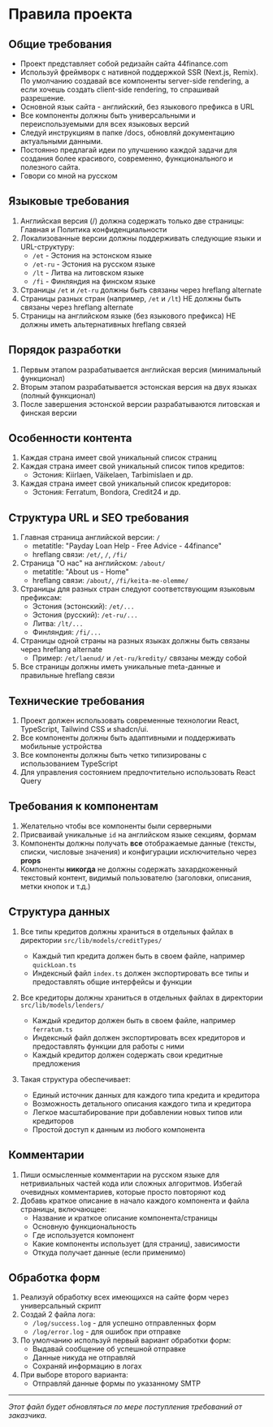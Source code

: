 
# Правила проекта

## Общие требования
- Проект представляет собой редизайн сайта 44finance.com
- Используй фреймворк с нативной поддержкой SSR (Next.js, Remix). По умолчанию создавай все компоненты server-side rendering, а если хочешь создать client-side rendering, то спрашивай разрешение.
- Основной язык сайта - английский, без языкового префикса в URL
- Все компоненты должны быть универсальными и переиспользуемыми для всех языковых версий
- Следуй инструкциям в папке /docs, обновляй документацию актуальными данными.
- Постоянно предлагай идеи по улучшению каждой задачи для создания более красивого, современно, функционального и полезного сайта.
- Говори со мной на русском

## Языковые требования
1. Английская версия (/) должна содержать только две страницы: Главная и Политика конфиденциальности
2. Локализованные версии должны поддерживать следующие языки и URL-структуру:
   - `/et` - Эстония на эстонском языке
   - `/et-ru` - Эстония на русском языке
   - `/lt` - Литва на литовском языке
   - `/fi` - Финляндия на финском языке
3. Страницы `/et` и `/et-ru` должны быть связаны через hreflang alternate
4. Страницы разных стран (например, `/et` и `/lt`) НЕ должны быть связаны через hreflang alternate
5. Страницы на английском языке (без языкового префикса) НЕ должны иметь альтернативных hreflang связей

## Порядок разработки
1. Первым этапом разрабатывается английская версия (минимальный функционал)
2. Вторым этапом разрабатывается эстонская версия на двух языках (полный функционал)
3. После завершения эстонской версии разрабатываются литовская и финская версии

## Особенности контента
1. Каждая страна имеет свой уникальный список страниц
2. Каждая страна имеет свой уникальный список типов кредитов:
   - Эстония: Kiirlaen, Väikelaen, Tarbimislaen и др.
3. Каждая страна имеет свой уникальный список кредиторов:
   - Эстония: Ferratum, Bondora, Credit24 и др.

## Структура URL и SEO требования
1. Главная страница английской версии: `/`
   - metatitle: "Payday Loan Help - Free Advice - 44finance"
   - hreflang связи: `/et/`, `/`, `/fi/`
2. Страница "О нас" на английском: `/about/`
   - metatitle: "About us - Home"
   - hreflang связи: `/about/`, `/fi/keita-me-olemme/`
3. Страницы для разных стран следуют соответствующим языковым префиксам:
   - Эстония (эстонский): `/et/...`
   - Эстония (русский): `/et-ru/...`
   - Литва: `/lt/...`
   - Финляндия: `/fi/...`
4. Страницы одной страны на разных языках должны быть связаны через hreflang alternate
   - Пример: `/et/laenud/` и `/et-ru/kredity/` связаны между собой
5. Все страницы должны иметь уникальные meta-данные и правильные hreflang связи

## Технические требования
1. Проект должен использовать современные технологии React, TypeScript, Tailwind CSS и shadcn/ui.
2. Все компоненты должны быть адаптивными и поддерживать мобильные устройства
3. Все компоненты должны быть четко типизированы с использованием TypeScript
4. Для управления состоянием предпочтительно использовать React Query

## Требования к компонентам
1. Желательно чтобы все компоненты были серверными
2. Присваивай уникальные `id` на английском языке секциям, формам
3. Компоненты должны получать **все** отображаемые данные (тексты, списки, числовые значения) и конфигурации исключительно через **props**
4. Компоненты **никогда** не должны содержать захардкоженный текстовый контент, видимый пользователю (заголовки, описания, метки кнопок и т.д.)

## Структура данных
1. Все типы кредитов должны храниться в отдельных файлах в директории `src/lib/models/creditTypes/`
   - Каждый тип кредита должен быть в своем файле, например `quickLoan.ts`
   - Индексный файл `index.ts` должен экспортировать все типы и предоставлять общие интерфейсы и функции

2. Все кредиторы должны храниться в отдельных файлах в директории `src/lib/models/lenders/`
   - Каждый кредитор должен быть в своем файле, например `ferratum.ts`
   - Индексный файл должен экспортировать всех кредиторов и предоставлять функции для работы с ними
   - Каждый кредитор должен содержать свои кредитные предложения

3. Такая структура обеспечивает:
   - Единый источник данных для каждого типа кредита и кредитора
   - Возможность детального описания каждого типа и кредитора
   - Легкое масштабирование при добавлении новых типов или кредиторов
   - Простой доступ к данным из любого компонента

## Комментарии
1. Пиши осмысленные комментарии на русском языке для нетривиальных частей кода или сложных алгоритмов. Избегай очевидных комментариев, которые просто повторяют код
2. Добавь краткое описание в начало каждого компонента и файла страницы, включающее:
   - Название и краткое описание компонента/страницы
   - Основную функциональность
   - Где используется компонент
   - Какие компоненты использует (для страниц), зависимости
   - Откуда получает данные (если применимо)

## Обработка форм
1. Реализуй обработку всех имеющихся на сайте форм через универсальный скрипт
2. Создай 2 файла лога:
   - `/log/success.log` - для успешно отправленных форм
   - `/log/error.log` - для ошибок при отправке
3. По умолчанию используй первый вариант обработки форм:
   - Выдавай сообщение об успешной отправке
   - Данные никуда не отправляй
   - Сохраняй информацию в логах
4. При выборе второго варианта:
   - Отправляй данные формы по указанному SMTP

---

*Этот файл будет обновляться по мере поступления требований от заказчика.*
